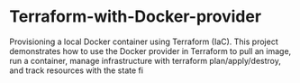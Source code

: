 # Terraform-with-Docker-provider
Provisioning a local Docker container using Terraform (IaC).  This project demonstrates how to use the Docker provider in Terraform to pull an image, run a container,  manage infrastructure with terraform plan/apply/destroy, and track resources with the state fi
